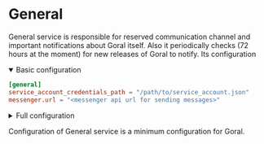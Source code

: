 # General

General service is responsible for reserved communication channel and important notifications about Goral itself. Also it periodically checks (72 hours at the moment) for new releases of Goral to notify. Its configuration

<details open>
  <summary>Basic configuration</summary>

```toml
[general]
service_account_credentials_path = "/path/to/service_account.json"
messenger.url = "<messenger api url for sending messages>"
```
</details>

<details>
  <summary>Full configuration</summary>

```toml
[general]
# log_level = "info"
service_account_credentials_path = "/path/to/service_account.json"
messenger.url = "<messenger api url for sending messages>"
# graceful_timeout_secs = 5
```
</details>

Configuration of General service is a minimum configuration for Goral.